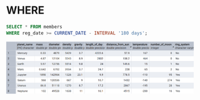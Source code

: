 # WHERE

```sql
SELECT * FROM members
WHERE reg_date >= CURRENT_DATE - INTERVAL '180 days';
```

![Library_project](https://github.com/imdwipayana/PostgreSQL/blob/main/Practice/WHERE/image/planet_data.png)

